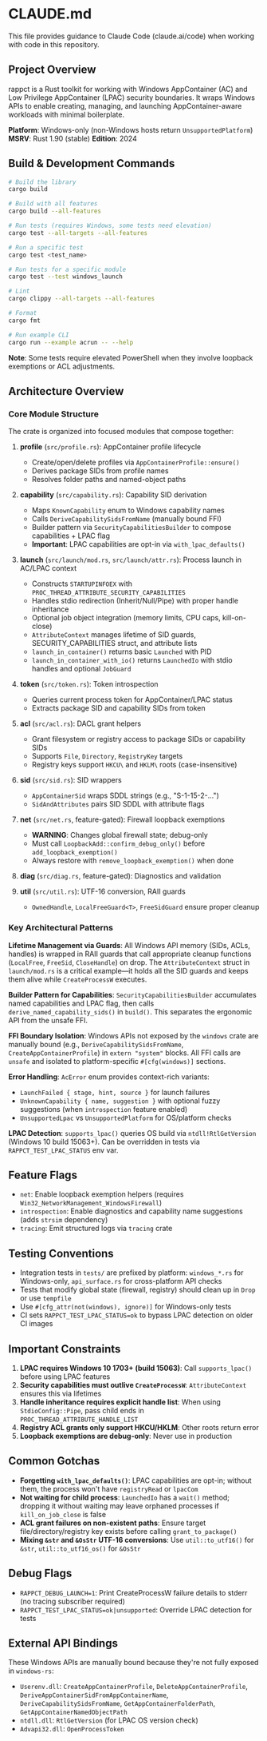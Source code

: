# CLAUDE.md

This file provides guidance to Claude Code (claude.ai/code) when working with code in this repository.

## Project Overview

rappct is a Rust toolkit for working with Windows AppContainer (AC) and Low Privilege AppContainer (LPAC) security boundaries. It wraps Windows APIs to enable creating, managing, and launching AppContainer-aware workloads with minimal boilerplate.

**Platform**: Windows-only (non-Windows hosts return `UnsupportedPlatform`)
**MSRV**: Rust 1.90 (stable)
**Edition**: 2024

## Build & Development Commands

```bash
# Build the library
cargo build

# Build with all features
cargo build --all-features

# Run tests (requires Windows, some tests need elevation)
cargo test --all-targets --all-features

# Run a specific test
cargo test <test_name>

# Run tests for a specific module
cargo test --test windows_launch

# Lint
cargo clippy --all-targets --all-features

# Format
cargo fmt

# Run example CLI
cargo run --example acrun -- --help
```

**Note**: Some tests require elevated PowerShell when they involve loopback exemptions or ACL adjustments.

## Architecture Overview

### Core Module Structure

The crate is organized into focused modules that compose together:

1. **profile** (`src/profile.rs`): AppContainer profile lifecycle
   - Create/open/delete profiles via `AppContainerProfile::ensure()`
   - Derives package SIDs from profile names
   - Resolves folder paths and named-object paths

2. **capability** (`src/capability.rs`): Capability SID derivation
   - Maps `KnownCapability` enum to Windows capability names
   - Calls `DeriveCapabilitySidsFromName` (manually bound FFI)
   - Builder pattern via `SecurityCapabilitiesBuilder` to compose capabilities + LPAC flag
   - **Important**: LPAC capabilities are opt-in via `with_lpac_defaults()`

3. **launch** (`src/launch/mod.rs`, `src/launch/attr.rs`): Process launch in AC/LPAC context
   - Constructs `STARTUPINFOEX` with `PROC_THREAD_ATTRIBUTE_SECURITY_CAPABILITIES`
   - Handles stdio redirection (Inherit/Null/Pipe) with proper handle inheritance
   - Optional job object integration (memory limits, CPU caps, kill-on-close)
   - `AttributeContext` manages lifetime of SID guards, SECURITY_CAPABILITIES struct, and attribute lists
   - `launch_in_container()` returns basic `Launched` with PID
   - `launch_in_container_with_io()` returns `LaunchedIo` with stdio handles and optional `JobGuard`

4. **token** (`src/token.rs`): Token introspection
   - Queries current process token for AppContainer/LPAC status
   - Extracts package SID and capability SIDs from token

5. **acl** (`src/acl.rs`): DACL grant helpers
   - Grant filesystem or registry access to package SIDs or capability SIDs
   - Supports `File`, `Directory`, `RegistryKey` targets
   - Registry keys support `HKCU\` and `HKLM\` roots (case-insensitive)

6. **sid** (`src/sid.rs`): SID wrappers
   - `AppContainerSid` wraps SDDL strings (e.g., "S-1-15-2-...")
   - `SidAndAttributes` pairs SID SDDL with attribute flags

7. **net** (`src/net.rs`, feature-gated): Firewall loopback exemptions
   - **WARNING**: Changes global firewall state; debug-only
   - Must call `LoopbackAdd::confirm_debug_only()` before `add_loopback_exemption()`
   - Always restore with `remove_loopback_exemption()` when done

8. **diag** (`src/diag.rs`, feature-gated): Diagnostics and validation

9. **util** (`src/util.rs`): UTF-16 conversion, RAII guards
   - `OwnedHandle`, `LocalFreeGuard<T>`, `FreeSidGuard` ensure proper cleanup

### Key Architectural Patterns

**Lifetime Management via Guards**: All Windows API memory (SIDs, ACLs, handles) is wrapped in RAII guards that call appropriate cleanup functions (`LocalFree`, `FreeSid`, `CloseHandle`) on drop. The `AttributeContext` struct in `launch/mod.rs` is a critical example—it holds all the SID guards and keeps them alive while `CreateProcessW` executes.

**Builder Pattern for Capabilities**: `SecurityCapabilitiesBuilder` accumulates named capabilities and LPAC flag, then calls `derive_named_capability_sids()` in `build()`. This separates the ergonomic API from the unsafe FFI.

**FFI Boundary Isolation**: Windows APIs not exposed by the `windows` crate are manually bound (e.g., `DeriveCapabilitySidsFromName`, `CreateAppContainerProfile`) in `extern "system"` blocks. All FFI calls are `unsafe` and isolated to platform-specific `#[cfg(windows)]` sections.

**Error Handling**: `AcError` enum provides context-rich variants:
- `LaunchFailed { stage, hint, source }` for launch failures
- `UnknownCapability { name, suggestion }` with optional fuzzy suggestions (when `introspection` feature enabled)
- `UnsupportedLpac` vs `UnsupportedPlatform` for OS/platform checks

**LPAC Detection**: `supports_lpac()` queries OS build via `ntdll!RtlGetVersion` (Windows 10 build 15063+). Can be overridden in tests via `RAPPCT_TEST_LPAC_STATUS` env var.

## Feature Flags

- `net`: Enable loopback exemption helpers (requires `Win32_NetworkManagement_WindowsFirewall`)
- `introspection`: Enable diagnostics and capability name suggestions (adds `strsim` dependency)
- `tracing`: Emit structured logs via `tracing` crate

## Testing Conventions

- Integration tests in `tests/` are prefixed by platform: `windows_*.rs` for Windows-only, `api_surface.rs` for cross-platform API checks
- Tests that modify global state (firewall, registry) should clean up in `Drop` or use `tempfile`
- Use `#[cfg_attr(not(windows), ignore)]` for Windows-only tests
- CI sets `RAPPCT_TEST_LPAC_STATUS=ok` to bypass LPAC detection on older CI images

## Important Constraints

1. **LPAC requires Windows 10 1703+ (build 15063)**: Call `supports_lpac()` before using LPAC features
2. **Security capabilities must outlive `CreateProcessW`**: `AttributeContext` ensures this via lifetimes
3. **Handle inheritance requires explicit handle list**: When using `StdioConfig::Pipe`, pass child ends in `PROC_THREAD_ATTRIBUTE_HANDLE_LIST`
4. **Registry ACL grants only support HKCU/HKLM**: Other roots return error
5. **Loopback exemptions are debug-only**: Never use in production

## Common Gotchas

- **Forgetting `with_lpac_defaults()`**: LPAC capabilities are opt-in; without them, the process won't have `registryRead` or `lpacCom`
- **Not waiting for child process**: `LaunchedIo` has a `wait()` method; dropping it without waiting may leave orphaned processes if `kill_on_job_close` is false
- **ACL grant failures on non-existent paths**: Ensure target file/directory/registry key exists before calling `grant_to_package()`
- **Mixing `&str` and `&OsStr` UTF-16 conversions**: Use `util::to_utf16()` for `&str`, `util::to_utf16_os()` for `&OsStr`

## Debug Flags

- `RAPPCT_DEBUG_LAUNCH=1`: Print CreateProcessW failure details to stderr (no tracing subscriber required)
- `RAPPCT_TEST_LPAC_STATUS=ok|unsupported`: Override LPAC detection for tests

## External API Bindings

These Windows APIs are manually bound because they're not fully exposed in `windows-rs`:

- `Userenv.dll`: `CreateAppContainerProfile`, `DeleteAppContainerProfile`, `DeriveAppContainerSidFromAppContainerName`, `DeriveCapabilitySidsFromName`, `GetAppContainerFolderPath`, `GetAppContainerNamedObjectPath`
- `ntdll.dll`: `RtlGetVersion` (for LPAC OS version check)
- `Advapi32.dll`: `OpenProcessToken`
